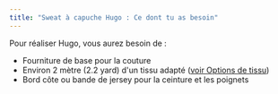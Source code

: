 ```yaml
---
title: "Sweat à capuche Hugo : Ce dont tu as besoin"
---
```


Pour réaliser Hugo, vous aurez besoin de :

- Fourniture de base pour la couture
- Environ 2 mètre (2.2 yard) d'un tissu adapté ([voir Options de tissu](/docs/designs/hugo/fabric))
- Bord côte ou bande de jersey pour la ceinture et les poignets
